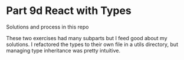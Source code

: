 # Part 9d React with Types

Solutions and process in this repo

These two exercises had many subparts but I feed good about my solutions. I refactored the types to their own file in a utils directory, but managing type inheritance was pretty intuitive.